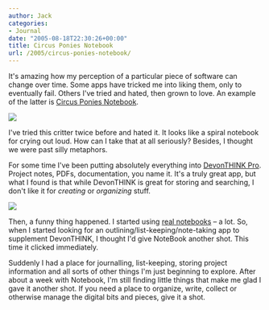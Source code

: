 ```yaml
---
author: Jack
categories:
- Journal
date: "2005-08-18T22:30:26+00:00"
title: Circus Ponies Notebook
url: /2005/circus-ponies-notebook/
---
```


It's amazing how my perception of a particular piece of software can change over time. Some apps have tricked me into liking them, only to eventually fail. Others I've tried and hated, then grown to love. An example of the latter is [Circus Ponies Notebook][1].

![][2]

I've tried this critter twice before and hated it. It looks like a spiral notebook for crying out loud. How can I take that at all seriously? Besides, I thought we were past silly metaphors.

For some time I've been putting absolutely everything into [DevonTHINK Pro][3]. Project notes, PDFs, documentation, you name it. It's a truly great app, but what I found is that while DevonTHINK is great for storing and searching, I don't like it for _creating_ or _organizing_ stuff.

![][4]

Then, a funny thing happened. I started using [real notebooks][5] &#8211; a lot. So, when I started looking for an outlining/list-keeping/note-taking app to supplement DevonTHINK, I thought I'd give NoteBook another shot. This time it clicked immediately.

Suddenly I had a place for journalling, list-keeping, storing project information and all sorts of other things I'm just beginning to explore. After about a week with Notebook, I'm still finding little things that make me glad I gave it another shot. If you need a place to organize, write, collect or otherwise manage the digital bits and pieces, give it a shot.

 [1]: http://www.circusponies.com/
 [2]: /files/circusponies.gif
 [3]: http://www.devon-technologies.com/
 [4]: /files/notebook-screen.jpg
 [5]: http://www.moleskineus.com/